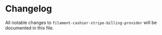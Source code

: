 # Changelog

All notable changes to `filament-cashier-stripe-billing-provider` will be documented in this file.

